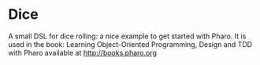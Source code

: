 # Dice
A small DSL for dice rolling: a nice example to get started with Pharo.
It is used in the book: Learning Object-Oriented Programming, Design and TDD with Pharo available at http://books.pharo.org
